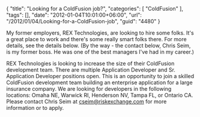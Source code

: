 {
	"title": "Looking for a ColdFusion job?",
	"categories": [
		"ColdFusion"
	],
	"tags": [],
	"date": "2012-01-04T10:01:00+06:00",
	"url": "/2012/01/04/Looking-for-a-ColdFusion-job",
	"guid": "4480"
}

My former employers, REX Technologies, are looking to hire some folks. It's a great place to work and there's some really smart folks there. For more details, see the details below. (By the way - the contact below, Chris Seim, is my former boss. He was one of the best managers I've had in my career.) 

REX Technologies is looking to increase the size of their ColdFusion development team.  There are multiple Application Developer and Sr. Application Developer positions open.  This is an opportunity to join a skilled ColdFusion development team building an enterprise application for a large insurance company.  We are looking for developers in the following locations:  Omaha NE, Warwick RI, Henderson NV, Tampa FL, or Ontario CA.  Please contact Chris Seim at cseim@riskexchange.com for more information or to apply.